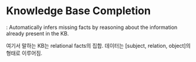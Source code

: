 # Knowledge Base Completion
: Automatically infers missing facts by reasoning about the information already present in the KB.

여기서 말하는 KB는 relational facts의 집합. 데이터는 [subject, relation, object]의 형태로 이루어짐.

